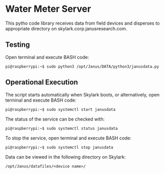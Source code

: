 # Water Meter Server

This pytho code library receives data from field devices and disperses to appropriate directory on skylark.corp.janusresearch.com.

## Testing

Open terminal and execute BASH code:

```
pi@raspberrypi:~$ sudo python3 /opt/Janus/DATA/python3/janusdata.py
```

## Operational Execution

The script starts automatically when Skylark boots, or alternatively, open terminal and execute BASH code:

```
pi@raspberrypi:~$ sudo systemctl start janusdata
```

The status of the service can be checked with:

```
pi@raspberrypi:~$ sudo systemctl status janusdata
```

To stop the service, open terminal and execute BASH code:

```
pi@raspberrypi:~$ sudo systemctl stop janusdata
```

Data can be viewed in the following directory on Skylark:

```
/opt/Janus/datafiles/<device name>/
```
